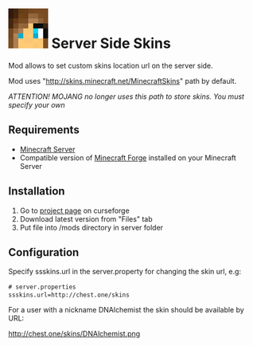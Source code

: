 # ![GitHub Logo](images/logo.svg) Server Side Skins 

Mod allows to set custom skins location url on the server side.

Mod uses "http://skins.minecraft.net/MinecraftSkins" path by default.

*ATTENTION! MOJANG no longer uses this path to store skins. You must specify your own*

## Requirements

* [Minecraft Server](https://minecraft.net/ru-ru/download/server)
* Compatible version of [Minecraft Forge](https://files.minecraftforge.net/) installed on your Minecraft Server

## Installation

1. Go to [project page](https://minecraft.curseforge.com/projects/ssskins) on curseforge 
2. Download latest version from "Files" tab
3. Put file into /mods directory in server folder  


## Configuration

Specify ssskins.url in the server.property for changing the skin url, e.g:

    # server.properties
    ssskins.url=http://chest.one/skins

For a user with a nickname DNAlchemist the skin should be available by URL: 

http://chest.one/skins/DNAlchemist.png

